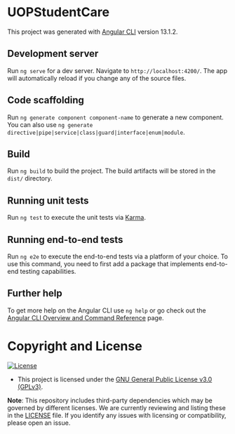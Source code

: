# UOPStudentCare

This project was generated with [Angular CLI](https://github.com/angular/angular-cli) version 13.1.2.

## Development server

Run `ng serve` for a dev server. Navigate to `http://localhost:4200/`. The app will automatically reload if you change any of the source files.

## Code scaffolding

Run `ng generate component component-name` to generate a new component. You can also use `ng generate directive|pipe|service|class|guard|interface|enum|module`.

## Build

Run `ng build` to build the project. The build artifacts will be stored in the `dist/` directory.

## Running unit tests

Run `ng test` to execute the unit tests via [Karma](https://karma-runner.github.io).

## Running end-to-end tests

Run `ng e2e` to execute the end-to-end tests via a platform of your choice. To use this command, you need to first add a package that implements end-to-end testing capabilities.

## Further help

To get more help on the Angular CLI use `ng help` or go check out the [Angular CLI Overview and Command Reference](https://angular.io/cli) page.

# Copyright and License

[![License](https://img.shields.io/badge/License-GPLv3-blue.svg)](https://www.gnu.org/licenses/gpl-3.0.en.html)

- This project is licensed under the [GNU General Public License v3.0 (GPLv3)](LICENSE).

**Note**: This repository includes third-party dependencies which may be governed by different licenses. We are currently reviewing and listing these in the [LICENSE](LICENSE) file. 
If you identify any issues with licensing or compatibility, please open an issue.
